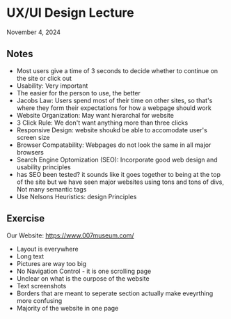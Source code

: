 # UX/UI Design Lecture
November 4, 2024

## Notes
- Most users give a time of 3 seconds to decide whether to continue on the site or click out
- Usability: Very important
- The easier for the person to use, the better
- Jacobs Law: Users spend most of their time on other sites, so that's where they form their expectations for how a webpage should work
- Website Organization: May want hierarchal for website
- 3 Click Rule: We don't want anything more than three clicks
- Responsive Design: website shoukd be able to accomodate user's screen size
- Browser Compatability: Webpages do not look the same in all major browsers
- Search Engine Optomization (SEO): Incorporate good web design and usability principles
- has SEO been tested? it sounds like it goes together to being at the top of the site but we have seen major websites using tons and tons of divs, Not many semantic tags
- Use Nelsons Heuristics: design Principles 

## Exercise
Our Website: https://www.007museum.com/

- Layout is everywhere
- Long text 
- Pictures are way too big
- No Navigation Control - it is one scrolling page
- Unclear on what is the ourpose of the website
- Text screenshots
- Borders that are meant to seperate section actually make eveyrthing more confusing
- Majority of the website in one page

